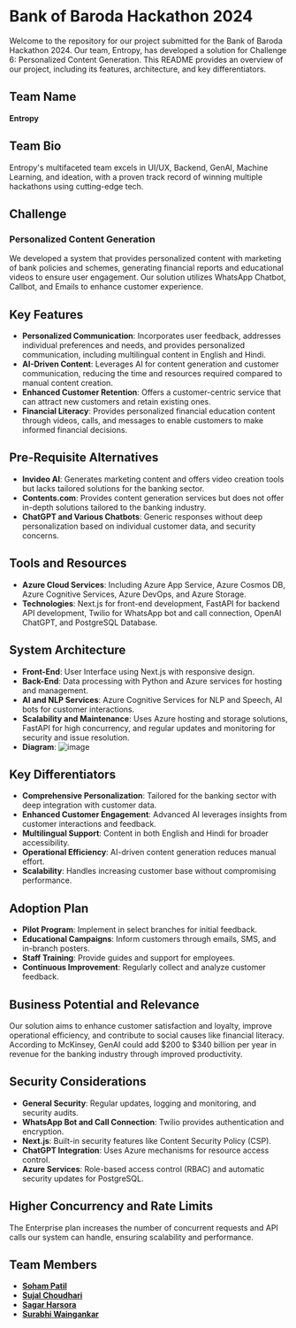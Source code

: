 # Bank of Baroda Hackathon 2024

Welcome to the repository for our project submitted for the Bank of Baroda Hackathon 2024. Our team, Entropy, has developed a solution for Challenge 6: Personalized Content Generation. This README provides an overview of our project, including its features, architecture, and key differentiators.

## Team Name
**Entropy**

## Team Bio
Entropy's multifaceted team excels in UI/UX, Backend, GenAI, Machine Learning, and ideation, with a proven track record of winning multiple hackathons using cutting-edge tech.

## Challenge
### Personalized Content Generation
We developed a system that provides personalized content with marketing of bank policies and schemes, generating financial reports and educational videos to ensure user engagement. Our solution utilizes WhatsApp Chatbot, Callbot, and Emails to enhance customer experience.

## Key Features
- **Personalized Communication**: Incorporates user feedback, addresses individual preferences and needs, and provides personalized communication, including multilingual content in English and Hindi.
- **AI-Driven Content**: Leverages AI for content generation and customer communication, reducing the time and resources required compared to manual content creation.
- **Enhanced Customer Retention**: Offers a customer-centric service that can attract new customers and retain existing ones.
- **Financial Literacy**: Provides personalized financial education content through videos, calls, and messages to enable customers to make informed financial decisions.

## Pre-Requisite Alternatives
- **Invideo AI**: Generates marketing content and offers video creation tools but lacks tailored solutions for the banking sector.
- **Contents.com**: Provides content generation services but does not offer in-depth solutions tailored to the banking industry.
- **ChatGPT and Various Chatbots**: Generic responses without deep personalization based on individual customer data, and security concerns.

## Tools and Resources
- **Azure Cloud Services**: Including Azure App Service, Azure Cosmos DB, Azure Cognitive Services, Azure DevOps, and Azure Storage.
- **Technologies**: Next.js for front-end development, FastAPI for backend API development, Twilio for WhatsApp bot and call connection, OpenAI ChatGPT, and PostgreSQL Database.

## System Architecture
- **Front-End**: User Interface using Next.js with responsive design.
- **Back-End**: Data processing with Python and Azure services for hosting and management.
- **AI and NLP Services**: Azure Cognitive Services for NLP and Speech, AI bots for customer interactions.
- **Scalability and Maintenance**: Uses Azure hosting and storage solutions, FastAPI for high concurrency, and regular updates and monitoring for security and issue resolution.
- **Diagram**:
![image](https://github.com/surabhiwaingankar/Bank_of_Baroda_Hackathon_Entropy/assets/128281067/e5cb2a85-633a-401c-aea5-e5e406001359)

## Key Differentiators
- **Comprehensive Personalization**: Tailored for the banking sector with deep integration with customer data.
- **Enhanced Customer Engagement**: Advanced AI leverages insights from customer interactions and feedback.
- **Multilingual Support**: Content in both English and Hindi for broader accessibility.
- **Operational Efficiency**: AI-driven content generation reduces manual effort.
- **Scalability**: Handles increasing customer base without compromising performance.

## Adoption Plan
- **Pilot Program**: Implement in select branches for initial feedback.
- **Educational Campaigns**: Inform customers through emails, SMS, and in-branch posters.
- **Staff Training**: Provide guides and support for employees.
- **Continuous Improvement**: Regularly collect and analyze customer feedback.

## Business Potential and Relevance
Our solution aims to enhance customer satisfaction and loyalty, improve operational efficiency, and contribute to social causes like financial literacy. According to McKinsey, GenAI could add $200 to $340 billion per year in revenue for the banking industry through improved productivity.

## Security Considerations
- **General Security**: Regular updates, logging and monitoring, and security audits.
- **WhatsApp Bot and Call Connection**: Twilio provides authentication and encryption.
- **Next.js**: Built-in security features like Content Security Policy (CSP).
- **ChatGPT Integration**: Uses Azure mechanisms for resource access control.
- **Azure Services**: Role-based access control (RBAC) and automatic security updates for PostgreSQL.

## Higher Concurrency and Rate Limits
The Enterprise plan increases the number of concurrent requests and API calls our system can handle, ensuring scalability and performance.

## Team Members
- [**Soham Patil**](https://www.linkedin.com/in/soham-patil-a73ba3294/)
- [**Sujal Choudhari**](https://www.linkedin.com/in/sujalchoudhari/)
- [**Sagar Harsora**](https://www.linkedin.com/in/sagarrh/)
- [**Surabhi Waingankar**](https://www.linkedin.com/in/surabhi-waingankar-898b9a26a/)
